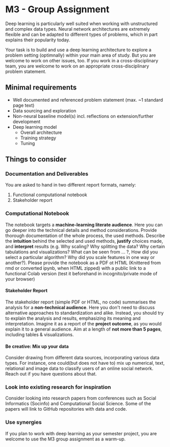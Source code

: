 # M3 - Group Assignment

Deep learning is particularly well suited when working with unstructured and complex data types. Neural network architectures are extremely flexible and can be adapted to different types of problems, which in part explains their popularity today.

Your task is to build and use a deep learning architecture to explore a problem setting (optimnally) within your main area of study. But you are welcome to work on other issues, too. If you work in a cross-disciplinary team, you are welcome to work on an appropriate cross-disciplinary problem statement.

## Minimal requirements
- Well documented and referenced problem statement (max. ~1 standard page text)
- Data sourcing and exploration
- Non-neural baseline model(s) incl. reflections on extension/further development
- Deep learning model
    + Overall architecture
    + Training strategy
    + Tuning

## Things to consider


### Documentation and Deliverables

You are asked to hand in two different report formats, namely:

1. Functional computational notebook
2. Stakeholder report 

### Computational Notebook
The notebook targets a **machine-learning literate audience**. Here you can go deeper into the technical details and method considerations. Provide thorough documentation of the whole process, the used methods. Describe the **intuition** behind the selected and used methods, **justify** choices made, and **interpret** results (e.g. Why scaling? Why splitting the data? Why certain tabulations and visualizations? What can be seen from ... ?, How did you select a particular algorithm? Why did you scale features in one way or another?). 
Please provide the notebook as a PDF ot HTML (Knittered from rmd or converted ipynb, when HTML zipped) with a public link to a functional Colab version (test it beforehand in incognito/private mode of your browser)

#### Stakeholder Report
The stakeholder report (simple PDF or HTML, no code) summarises the analysis for a **non-technical audience**. Here you don't need to discuss alternative approaches to standardization and alike. Instead, you should try to explain the analysis and results, emphasizing its meaning and interpretation. Imagine it as a report of the **project outcome**, as you would explain it to a general audience. 
Aim at a length of **not more than 5 pages**, including tables & visualizations.

#### Be creative: Mix up your data
Consider drawing from different data sources, incorporating various data types. For instance, one could(but does not have to) mix up numerical, text, relational and image data to classify users of an online social network. Reach out if you have questions about that.

### Look into existing research for inspiration
Consider looking into research papers from conferences such as Social Informatics (Socinfo) and Computational Social Science. Some of the papers will link to GitHub repositories with data and code.


### Use synergies
If you plan to work with deep learning as your semester project, you are welcome to use the M3 group assignment as a warm-up.


<!---
## Finally

* Submission deadline: **Friday, 29 November 2019, 23:55**. 
* Evaluation seminar: **Tuesday, 10. December 2019**. Technical details regarding the submission and evaluation of the assignment will be sent out in the beginning of next week.
* We will send out a doodle to accommodate your schedules as well find proper alignment for R vs Python groups.
* In case of trouble/issues/questions, please write on Slack. When possible, try to get help from your classmates in the *#module3-assignment-clinique channel*. We will also take a look at what's happening there.
--->

